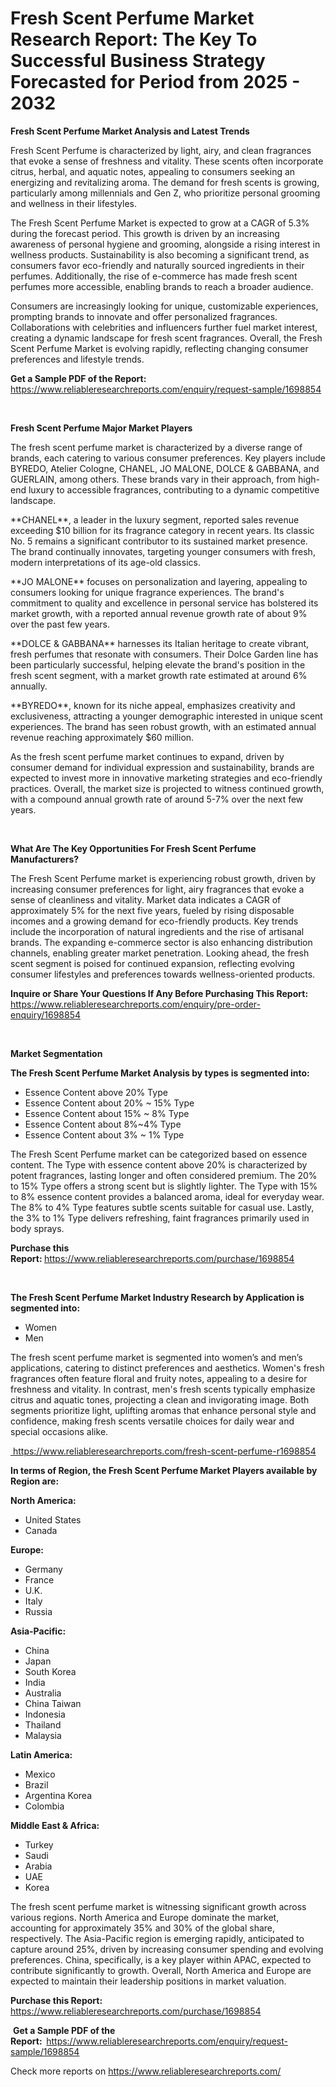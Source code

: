 <p><h1>Fresh Scent Perfume Market Research Report: The Key To Successful Business Strategy Forecasted for Period from 2025 - 2032</h1></p><p><strong>Fresh Scent Perfume Market Analysis and Latest Trends</strong></p>
<p><p>Fresh Scent Perfume is characterized by light, airy, and clean fragrances that evoke a sense of freshness and vitality. These scents often incorporate citrus, herbal, and aquatic notes, appealing to consumers seeking an energizing and revitalizing aroma. The demand for fresh scents is growing, particularly among millennials and Gen Z, who prioritize personal grooming and wellness in their lifestyles.</p><p>The Fresh Scent Perfume Market is expected to grow at a CAGR of 5.3% during the forecast period. This growth is driven by an increasing awareness of personal hygiene and grooming, alongside a rising interest in wellness products. Sustainability is also becoming a significant trend, as consumers favor eco-friendly and naturally sourced ingredients in their perfumes. Additionally, the rise of e-commerce has made fresh scent perfumes more accessible, enabling brands to reach a broader audience. </p><p>Consumers are increasingly looking for unique, customizable experiences, prompting brands to innovate and offer personalized fragrances. Collaborations with celebrities and influencers further fuel market interest, creating a dynamic landscape for fresh scent fragrances. Overall, the Fresh Scent Perfume Market is evolving rapidly, reflecting changing consumer preferences and lifestyle trends.</p></p>
<p><strong>Get a Sample PDF of the Report:&nbsp;</strong> <a href="https://www.reliableresearchreports.com/enquiry/request-sample/1698854?utm_campaign=3542&utm_medium=2&utm_source=Github&utm_content=ia&utm_term=27032025&utm_id=fresh-scent-perfume">https://www.reliableresearchreports.com/enquiry/request-sample/1698854</a></p>
<p>&nbsp;</p>
<p><strong>Fresh Scent Perfume Major Market Players</strong></p>
<p><p>The fresh scent perfume market is characterized by a diverse range of brands, each catering to various consumer preferences. Key players include BYREDO, Atelier Cologne, CHANEL, JO MALONE, DOLCE & GABBANA, and GUERLAIN, among others. These brands vary in their approach, from high-end luxury to accessible fragrances, contributing to a dynamic competitive landscape.</p><p>**CHANEL**, a leader in the luxury segment, reported sales revenue exceeding $10 billion for its fragrance category in recent years. Its classic No. 5 remains a significant contributor to its sustained market presence. The brand continually innovates, targeting younger consumers with fresh, modern interpretations of its age-old classics.</p><p>**JO MALONE** focuses on personalization and layering, appealing to consumers looking for unique fragrance experiences. The brand's commitment to quality and excellence in personal service has bolstered its market growth, with a reported annual revenue growth rate of about 9% over the past few years.</p><p>**DOLCE & GABBANA** harnesses its Italian heritage to create vibrant, fresh perfumes that resonate with consumers. Their Dolce Garden line has been particularly successful, helping elevate the brand's position in the fresh scent segment, with a market growth rate estimated at around 6% annually.</p><p>**BYREDO**, known for its niche appeal, emphasizes creativity and exclusiveness, attracting a younger demographic interested in unique scent experiences. The brand has seen robust growth, with an estimated annual revenue reaching approximately $60 million.</p><p>As the fresh scent perfume market continues to expand, driven by consumer demand for individual expression and sustainability, brands are expected to invest more in innovative marketing strategies and eco-friendly practices. Overall, the market size is projected to witness continued growth, with a compound annual growth rate of around 5-7% over the next few years.</p></p>
<p>&nbsp;</p>
<p><strong>What Are The Key Opportunities For Fresh Scent Perfume Manufacturers?</strong></p>
<p><p>The Fresh Scent Perfume market is experiencing robust growth, driven by increasing consumer preferences for light, airy fragrances that evoke a sense of cleanliness and vitality. Market data indicates a CAGR of approximately 5% for the next five years, fueled by rising disposable incomes and a growing demand for eco-friendly products. Key trends include the incorporation of natural ingredients and the rise of artisanal brands. The expanding e-commerce sector is also enhancing distribution channels, enabling greater market penetration. Looking ahead, the fresh scent segment is poised for continued expansion, reflecting evolving consumer lifestyles and preferences towards wellness-oriented products.</p></p>
<p><strong>Inquire or Share Your Questions If Any Before Purchasing This Report:</strong> <a href="https://www.reliableresearchreports.com/enquiry/pre-order-enquiry/1698854?utm_campaign=3542&utm_medium=2&utm_source=Github&utm_content=ia&utm_term=27032025&utm_id=fresh-scent-perfume">https://www.reliableresearchreports.com/enquiry/pre-order-enquiry/1698854</a></p>
<p>&nbsp;</p>
<p><strong>Market Segmentation</strong></p>
<p><strong>The Fresh Scent Perfume Market Analysis by types is segmented into:</strong></p>
<p><ul><li>Essence Content above 20% Type</li><li>Essence Content about 20% ~ 15% Type</li><li>Essence Content about 15% ~ 8% Type</li><li>Essence Content about 8%~4% Type</li><li>Essence Content about 3% ~ 1% Type</li></ul></p>
<p><p>The Fresh Scent Perfume market can be categorized based on essence content. The Type with essence content above 20% is characterized by potent fragrances, lasting longer and often considered premium. The 20% to 15% Type offers a strong scent but is slightly lighter. The Type with 15% to 8% essence content provides a balanced aroma, ideal for everyday wear. The 8% to 4% Type features subtle scents suitable for casual use. Lastly, the 3% to 1% Type delivers refreshing, faint fragrances primarily used in body sprays.</p></p>
<p><strong>Purchase this Report:&nbsp;</strong><a href="https://www.reliableresearchreports.com/purchase/1698854?utm_campaign=3542&utm_medium=2&utm_source=Github&utm_content=ia&utm_term=27032025&utm_id=fresh-scent-perfume">https://www.reliableresearchreports.com/purchase/1698854</a></p>
<p>&nbsp;</p>
<p><strong>The Fresh Scent Perfume Market Industry Research by Application is segmented into:</strong></p>
<p><ul><li>Women</li><li>Men</li></ul></p>
<p><p>The fresh scent perfume market is segmented into women’s and men’s applications, catering to distinct preferences and aesthetics. Women's fresh fragrances often feature floral and fruity notes, appealing to a desire for freshness and vitality. In contrast, men's fresh scents typically emphasize citrus and aquatic tones, projecting a clean and invigorating image. Both segments prioritize light, uplifting aromas that enhance personal style and confidence, making fresh scents versatile choices for daily wear and special occasions alike.</p></p>
<p><a href="https://www.reliableresearchreports.com/fresh-scent-perfume-r1698854?utm_campaign=3542&utm_medium=2&utm_source=Github&utm_content=ia&utm_term=27032025&utm_id=fresh-scent-perfume">&nbsp;https://www.reliableresearchreports.com/fresh-scent-perfume-r1698854</a></p>
<p><strong>In terms of Region, the Fresh Scent Perfume Market Players available by Region are:</strong></p>
<p>
    <p> <strong> North America: </strong>
        <ul>
            <li>United States</li>
            <li>Canada</li>
        </ul>
        </p> 
    <p> <strong> Europe: </strong>
        <ul>
            <li>Germany</li>
            <li>France</li>
            <li>U.K.</li>
            <li>Italy</li>
            <li>Russia</li>
        </ul>
        </p> 
    <p> <strong> Asia-Pacific: </strong>
        <ul>
            <li>China</li>
            <li>Japan</li>
            <li>South Korea</li>
            <li>India</li>
            <li>Australia</li>
            <li>China Taiwan</li>
            <li>Indonesia</li>
            <li>Thailand</li>
            <li>Malaysia</li>
        </ul>
        </p> 
    <p> <strong> Latin America: </strong>
        <ul>
            <li>Mexico</li>
            <li>Brazil</li>
            <li>Argentina Korea</li>
            <li>Colombia</li>
        </ul>
        </p> 
    <p> <strong> Middle East & Africa: </strong>
        <ul>
            <li>Turkey</li>
            <li>Saudi</li>
            <li>Arabia</li>
            <li>UAE</li>
            <li>Korea</li>
        </ul>
    </p>
    </p>
<p><p>The fresh scent perfume market is witnessing significant growth across various regions. North America and Europe dominate the market, accounting for approximately 35% and 30% of the global share, respectively. The Asia-Pacific region is emerging rapidly, anticipated to capture around 25%, driven by increasing consumer spending and evolving preferences. China, specifically, is a key player within APAC, expected to contribute significantly to growth. Overall, North America and Europe are expected to maintain their leadership positions in market valuation.</p></p>
<p><strong>Purchase this Report: </strong><a href="https://www.reliableresearchreports.com/purchase/1698854?utm_campaign=3542&utm_medium=2&utm_source=Github&utm_content=ia&utm_term=27032025&utm_id=fresh-scent-perfume">https://www.reliableresearchreports.com/purchase/1698854</a></p>
<p>&nbsp;<strong>Get a Sample PDF of the Report:&nbsp;&nbsp;</strong><a href="https://www.reliableresearchreports.com/enquiry/request-sample/1698854?utm_campaign=3542&utm_medium=2&utm_source=Github&utm_content=ia&utm_term=27032025&utm_id=fresh-scent-perfume">https://www.reliableresearchreports.com/enquiry/request-sample/1698854</a></p>
<p><strong></strong></p>
<p>Check more reports on <a href="https://www.reliableresearchreports.com/?utm_campaign=3542&utm_medium=2&utm_source=Github&utm_content=ia&utm_term=27032025&utm_id=fresh-scent-perfume">https://www.reliableresearchreports.com/</a></p>